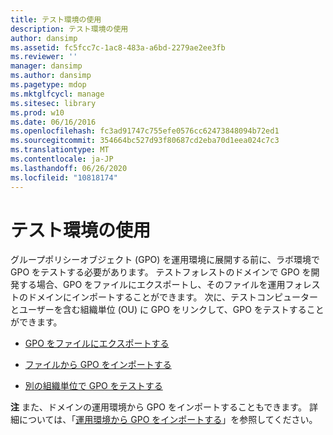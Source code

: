 ```yaml
---
title: テスト環境の使用
description: テスト環境の使用
author: dansimp
ms.assetid: fc5fcc7c-1ac8-483a-a6bd-2279ae2ee3fb
ms.reviewer: ''
manager: dansimp
ms.author: dansimp
ms.pagetype: mdop
ms.mktglfcycl: manage
ms.sitesec: library
ms.prod: w10
ms.date: 06/16/2016
ms.openlocfilehash: fc3ad91747c755efe0576cc62473848094b72ed1
ms.sourcegitcommit: 354664bc527d93f80687cd2eba70d1eea024c7c3
ms.translationtype: MT
ms.contentlocale: ja-JP
ms.lasthandoff: 06/26/2020
ms.locfileid: "10818174"
---
```

# テスト環境の使用


グループポリシーオブジェクト (GPO) を運用環境に展開する前に、ラボ環境で GPO をテストする必要があります。 テストフォレストのドメインで GPO を開発する場合、GPO をファイルにエクスポートし、そのファイルを運用フォレストのドメインにインポートすることができます。 次に、テストコンピューターとユーザーを含む組織単位 (OU) に GPO をリンクして、GPO をテストすることができます。

-   [GPO をファイルにエクスポートする](export-a-gpo-to-a-file.md)

-   [ファイルから GPO をインポートする](import-a-gpo-from-a-file-ed.md)

-   [別の組織単位で GPO をテストする](test-a-gpo-in-a-separate-organizational-unit-agpm40.md)

**注** また、ドメインの運用環境から GPO をインポートすることもできます。 詳細については、「[運用環境から GPO をインポートする](import-a-gpo-from-production-agpm40-ed.md)」を参照してください。

 

 

 





